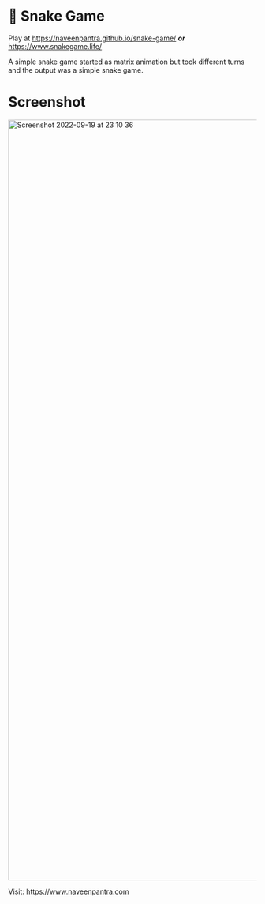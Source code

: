 # 🐍 Snake Game

Play at https://naveenpantra.github.io/snake-game/ _**or**_ https://www.snakegame.life/

A simple snake game started as matrix animation but took different turns and the output was a simple snake game.


# Screenshot

<img width="1540" alt="Screenshot 2022-09-19 at 23 10 36" src="https://user-images.githubusercontent.com/26146760/191080336-b980cd60-f272-4c42-91d5-b775e46d5d19.png">


Visit: https://www.naveenpantra.com

